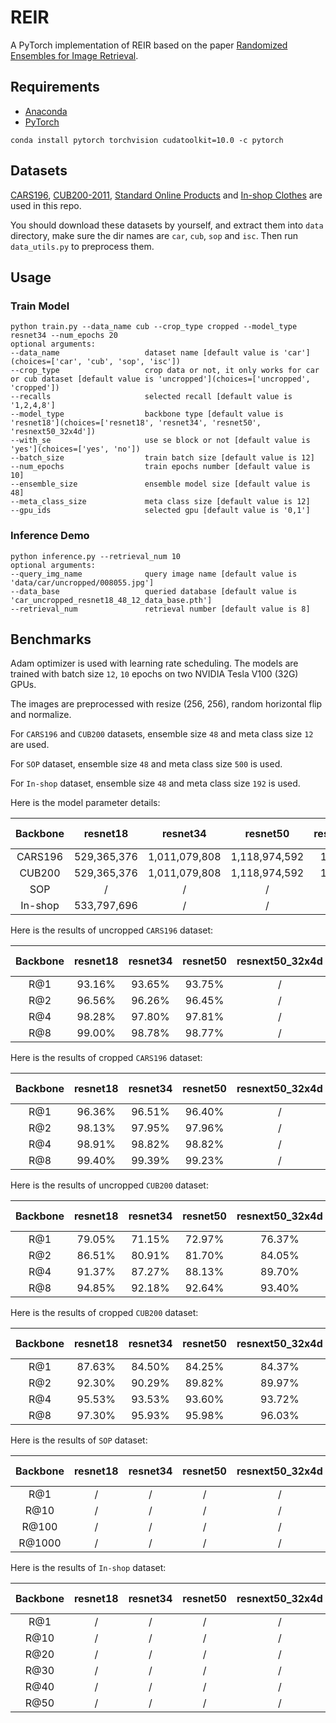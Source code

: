 # REIR
A PyTorch implementation of REIR based on the paper [Randomized Ensembles for Image Retrieval]().

## Requirements
- [Anaconda](https://www.anaconda.com/download/)
- [PyTorch](https://pytorch.org)
```
conda install pytorch torchvision cudatoolkit=10.0 -c pytorch
```

## Datasets
[CARS196](http://ai.stanford.edu/~jkrause/cars/car_dataset.html), [CUB200-2011](http://www.vision.caltech.edu/visipedia/CUB-200-2011.html), 
[Standard Online Products](http://cvgl.stanford.edu/projects/lifted_struct/) and 
[In-shop Clothes](http://mmlab.ie.cuhk.edu.hk/projects/DeepFashion/InShopRetrieval.html) are used in this repo.

You should download these datasets by yourself, and extract them into `data` directory, make sure the dir names are 
`car`, `cub`, `sop` and `isc`. Then run `data_utils.py` to preprocess them.

## Usage
### Train Model
```
python train.py --data_name cub --crop_type cropped --model_type resnet34 --num_epochs 20
optional arguments:
--data_name                   dataset name [default value is 'car'](choices=['car', 'cub', 'sop', 'isc'])
--crop_type                   crop data or not, it only works for car or cub dataset [default value is 'uncropped'](choices=['uncropped', 'cropped'])
--recalls                     selected recall [default value is '1,2,4,8']
--model_type                  backbone type [default value is 'resnet18'](choices=['resnet18', 'resnet34', 'resnet50', 'resnext50_32x4d'])
--with_se                     use se block or not [default value is 'yes'](choices=['yes', 'no'])
--batch_size                  train batch size [default value is 12]
--num_epochs                  train epochs number [default value is 10]
--ensemble_size               ensemble model size [default value is 48]
--meta_class_size             meta class size [default value is 12]
--gpu_ids                     selected gpu [default value is '0,1']
```

### Inference Demo
```
python inference.py --retrieval_num 10
optional arguments:
--query_img_name              query image name [default value is 'data/car/uncropped/008055.jpg']
--data_base                   queried database [default value is 'car_uncropped_resnet18_48_12_data_base.pth']
--retrieval_num               retrieval number [default value is 8]
```

## Benchmarks
Adam optimizer is used with learning rate scheduling. The models are trained with batch size `12`, `10` epochs on two 
NVIDIA Tesla V100 (32G) GPUs.

The images are preprocessed with resize (256, 256), random horizontal flip and normalize. 

For `CARS196` and `CUB200` datasets, ensemble size `48` and meta class size `12` are used. 

For `SOP` dataset, ensemble size `48` and meta class size `500` is used.

For `In-shop` dataset, ensemble size `48` and meta class size `192` is used.

Here is the model parameter details:
<table>
  <thead>
    <tr>
      <th>Backbone</th>
      <th>resnet18</th>
      <th>resnet34</th>
      <th>resnet50</th>
      <th>resnext50_32x4d</th>
      <th>se-resnet18</th>
      <th>se-resnet34</th>
      <th>se-resnet50</th>
      <th>se-resnext50_32x4d</th>
    </tr>
  </thead>
  <tbody>
    <tr>
      <td align="center">CARS196</td>
      <td align="center">529,365,376</td>
      <td align="center">1,011,079,808</td>
      <td align="center">1,118,974,592</td>
      <td align="center">1,094,093,696</td>
      <td align="center">529,561,984</td>
      <td align="center">1,011,276,416</td>
      <td align="center">1,122,120,320</td>
      <td align="center">1,097,239,424</td>
    </tr>
    <tr>
      <td align="center">CUB200</td>
      <td align="center">529,365,376</td>
      <td align="center">1,011,079,808</td>
      <td align="center">1,118,974,592</td>
      <td align="center">1,094,093,696</td>
      <td align="center">529,561,984</td>
      <td align="center">1,011,276,416</td>
      <td align="center">1,122,120,320</td>
      <td align="center">1,097,239,424</td>
    </tr>
    <tr>
      <td align="center">SOP</td>
      <td align="center">/</td>
      <td align="center">/</td>
      <td align="center">/</td>
      <td align="center">/</td>
      <td align="center">/</td>
      <td align="center">/</td>
      <td align="center">/</td>
      <td align="center">/</td>
    </tr>
    <tr>
      <td align="center">In-shop</td>
      <td align="center">533,797,696</td>
      <td align="center">/</td>
      <td align="center">/</td>
      <td align="center">/</td>
      <td align="center">/</td>
      <td align="center">/</td>
      <td align="center">/</td>
      <td align="center">/</td>
    </tr>
  </tbody>
</table>

Here is the results of uncropped `CARS196` dataset:

<table>
  <thead>
    <tr>
      <th>Backbone</th>
      <th>resnet18</th>
      <th>resnet34</th>
      <th>resnet50</th>
      <th>resnext50_32x4d</th>
      <th>se-resnet18</th>
      <th>se-resnet34</th>
      <th>se-resnet50</th>
      <th>se-resnext50_32x4d</th>
    </tr>
  </thead>
  <tbody>
    <tr>
      <td align="center">R@1</td>
      <td align="center">93.16%</td>
      <td align="center">93.65%</td>
      <td align="center">93.75%</td>
      <td align="center">/</td>
      <td align="center">93.28%</td>
      <td align="center">93.64%</td>
      <td align="center">93.57%</td>
      <td align="center">94.45%</td>
    </tr>
    <tr>
      <td align="center">R@2</td>
      <td align="center">96.56%</td>
      <td align="center">96.26%</td>
      <td align="center">96.45%</td>
      <td align="center">/</td>
      <td align="center">96.32%</td>
      <td align="center">96.40%</td>
      <td align="center">96.14%</td>
      <td align="center">96.91%</td>
    </tr>
    <tr>
      <td align="center">R@4</td>
      <td align="center">98.28%</td>
      <td align="center">97.80%</td>
      <td align="center">97.81%</td>
      <td align="center">/</td>
      <td align="center">98.07%</td>
      <td align="center">98.06%</td>
      <td align="center">97.69%</td>
      <td align="center">98.12%</td>
    </tr>
    <tr>
      <td align="center">R@8</td>
      <td align="center">99.00%</td>
      <td align="center">98.78%</td>
      <td align="center">98.77%</td>
      <td align="center">/</td>
      <td align="center">98.97%</td>
      <td align="center">98.91%</td>
      <td align="center">98.76%</td>
      <td align="center">98.84%</td>
    </tr>
  </tbody>
</table>

Here is the results of cropped `CARS196` dataset:

<table>
  <thead>
    <tr>
      <th>Backbone</th>
      <th>resnet18</th>
      <th>resnet34</th>
      <th>resnet50</th>
      <th>resnext50_32x4d</th>
      <th>se-resnet18</th>
      <th>se-resnet34</th>
      <th>se-resnet50</th>
      <th>se-resnext50_32x4d</th>
    </tr>
  </thead>
  <tbody>
    <tr>
      <td align="center">R@1</td>
      <td align="center">96.36%</td>
      <td align="center">96.51%</td>
      <td align="center">96.40%</td>
      <td align="center">/</td>
      <td align="center">96.69%</td>
      <td align="center">96.46%</td>
      <td align="center">96.37%</td>
      <td align="center">96.68%</td>
    </tr>
    <tr>
      <td align="center">R@2</td>
      <td align="center">98.13%</td>
      <td align="center">97.95%</td>
      <td align="center">97.96%</td>
      <td align="center">/</td>
      <td align="center">98.24%</td>
      <td align="center">98.01%</td>
      <td align="center">97.97%</td>
      <td align="center">98.13%</td>
    </tr>
    <tr>
      <td align="center">R@4</td>
      <td align="center">98.91%</td>
      <td align="center">98.82%</td>
      <td align="center">98.82%</td>
      <td align="center">/</td>
      <td align="center">98.99%</td>
      <td align="center">98.89%</td>
      <td align="center">98.72%</td>
      <td align="center">98.86%</td>
    </tr>
    <tr>
      <td align="center">R@8</td>
      <td align="center">99.40%</td>
      <td align="center">99.39%</td>
      <td align="center">99.23%</td>
      <td align="center">/</td>
      <td align="center">99.36%</td>
      <td align="center">99.25%</td>
      <td align="center">99.26%</td>
      <td align="center">99.31</td>
    </tr>
  </tbody>
</table>

Here is the results of uncropped `CUB200` dataset:

<table>
  <thead>
    <tr>
      <th>Backbone</th>
      <th>resnet18</th>
      <th>resnet34</th>
      <th>resnet50</th>
      <th>resnext50_32x4d</th>
      <th>se-resnet18</th>
      <th>se-resnet34</th>
      <th>se-resnet50</th>
      <th>se-resnext50_32x4d</th>
    </tr>
  </thead>
  <tbody>
    <tr>
      <td align="center">R@1</td>
      <td align="center">79.05%</td>
      <td align="center">71.15%</td>
      <td align="center">72.97%</td>
      <td align="center">76.37%</td>
      <td align="center">79.05%</td>
      <td align="center">71.83%</td>
      <td align="center">71.49%</td>
      <td align="center">75.24%</td>
    </tr>
    <tr>
      <td align="center">R@2</td>
      <td align="center">86.51%</td>
      <td align="center">80.91%</td>
      <td align="center">81.70%</td>
      <td align="center">84.05%</td>
      <td align="center">86.75%</td>
      <td align="center">81.01%</td>
      <td align="center">80.81%</td>
      <td align="center">83.71%</td>
    </tr>
    <tr>
      <td align="center">R@4</td>
      <td align="center">91.37%</td>
      <td align="center">87.27%</td>
      <td align="center">88.13%</td>
      <td align="center">89.70%</td>
      <td align="center">91.63%</td>
      <td align="center">87.32%</td>
      <td align="center">87.14%</td>
      <td align="center">89.58%</td>
    </tr>
    <tr>
      <td align="center">R@8</td>
      <td align="center">94.85%</td>
      <td align="center">92.18%</td>
      <td align="center">92.64%</td>
      <td align="center">93.40%</td>
      <td align="center">95.26%</td>
      <td align="center">91.69%</td>
      <td align="center">91.95%</td>
      <td align="center">93.23%</td>
    </tr>
  </tbody>
</table>

Here is the results of cropped `CUB200` dataset:

<table>
  <thead>
    <tr>
      <th>Backbone</th>
      <th>resnet18</th>
      <th>resnet34</th>
      <th>resnet50</th>
      <th>resnext50_32x4d</th>
      <th>se-resnet18</th>
      <th>se-resnet34</th>
      <th>se-resnet50</th>
      <th>se-resnext50_32x4d</th>
    </tr>
  </thead>
  <tbody>
    <tr>
      <td align="center">R@1</td>
      <td align="center">87.63%</td>
      <td align="center">84.50%</td>
      <td align="center">84.25%</td>
      <td align="center">84.37%</td>
      <td align="center">87.09%</td>
      <td align="center">85.04%</td>
      <td align="center">84.54%</td>
      <td align="center">85.06%</td>
    </tr>
    <tr>
      <td align="center">R@2</td>
      <td align="center">92.30%</td>
      <td align="center">90.29%</td>
      <td align="center">89.82%</td>
      <td align="center">89.97%</td>
      <td align="center">92.10%</td>
      <td align="center">90.33%</td>
      <td align="center">90.01%</td>
      <td align="center">90.77%</td>
    </tr>
    <tr>
      <td align="center">R@4</td>
      <td align="center">95.53%</td>
      <td align="center">93.53%</td>
      <td align="center">93.60%</td>
      <td align="center">93.72%</td>
      <td align="center">94.89%</td>
      <td align="center">93.79%</td>
      <td align="center">93.38%</td>
      <td align="center">94.06%</td>
    </tr>
    <tr>
      <td align="center">R@8</td>
      <td align="center">97.30%</td>
      <td align="center">95.93%</td>
      <td align="center">95.98%</td>
      <td align="center">96.03%</td>
      <td align="center">97.10%</td>
      <td align="center">96.27%</td>
      <td align="center">95.86%</td>
      <td align="center">96.39%</td>
    </tr>
  </tbody>
</table>

Here is the results of `SOP` dataset:

<table>
  <thead>
    <tr>
      <th>Backbone</th>
      <th>resnet18</th>
      <th>resnet34</th>
      <th>resnet50</th>
      <th>resnext50_32x4d</th>
      <th>se-resnet18</th>
      <th>se-resnet34</th>
      <th>se-resnet50</th>
      <th>se-resnext50_32x4d</th>
    </tr>
  </thead>
  <tbody>
    <tr>
      <td align="center">R@1</td>
      <td align="center">/</td>
      <td align="center">/</td>
      <td align="center">/</td>
      <td align="center">/</td>
      <td align="center">/</td>
      <td align="center">/</td>
      <td align="center">/</td>
      <td align="center">/</td>
    </tr>
    <tr>
      <td align="center">R@10</td>
      <td align="center">/</td>
      <td align="center">/</td>
      <td align="center">/</td>
      <td align="center">/</td>
      <td align="center">/</td>
      <td align="center">/</td>
      <td align="center">/</td>
      <td align="center">/</td>
    </tr>
    <tr>
      <td align="center">R@100</td>
      <td align="center">/</td>
      <td align="center">/</td>
      <td align="center">/</td>
      <td align="center">/</td>
      <td align="center">/</td>
      <td align="center">/</td>
      <td align="center">/</td>
      <td align="center">/</td>
    </tr>
    <tr>
      <td align="center">R@1000</td>
      <td align="center">/</td>
      <td align="center">/</td>
      <td align="center">/</td>
      <td align="center">/</td>
      <td align="center">/</td>
      <td align="center">/</td>
      <td align="center">/</td>
      <td align="center">/</td>
    </tr>
  </tbody>
</table>

Here is the results of `In-shop` dataset:

<table>
  <thead>
    <tr>
      <th>Backbone</th>
      <th>resnet18</th>
      <th>resnet34</th>
      <th>resnet50</th>
      <th>resnext50_32x4d</th>
      <th>se-resnet18</th>
      <th>se-resnet34</th>
      <th>se-resnet50</th>
      <th>se-resnext50_32x4d</th>
    </tr>
  </thead>
  <tbody>
    <tr>
      <td align="center">R@1</td>
      <td align="center">/</td>
      <td align="center">/</td>
      <td align="center">/</td>
      <td align="center">/</td>
      <td align="center">/</td>
      <td align="center">/</td>
      <td align="center">/</td>
      <td align="center">/</td>
    </tr>
    <tr>
      <td align="center">R@10</td>
      <td align="center">/</td>
      <td align="center">/</td>
      <td align="center">/</td>
      <td align="center">/</td>
      <td align="center">/</td>
      <td align="center">/</td>
      <td align="center">/</td>
      <td align="center">/</td>
    </tr>
    <tr>
      <td align="center">R@20</td>
      <td align="center">/</td>
      <td align="center">/</td>
      <td align="center">/</td>
      <td align="center">/</td>
      <td align="center">/</td>
      <td align="center">/</td>
      <td align="center">/</td>
      <td align="center">/</td>
    </tr>
    <tr>
      <td align="center">R@30</td>
      <td align="center">/</td>
      <td align="center">/</td>
      <td align="center">/</td>
      <td align="center">/</td>
      <td align="center">/</td>
      <td align="center">/</td>
      <td align="center">/</td>
      <td align="center">/</td>
    </tr>
    <tr>
      <td align="center">R@40</td>
      <td align="center">/</td>
      <td align="center">/</td>
      <td align="center">/</td>
      <td align="center">/</td>
      <td align="center">/</td>
      <td align="center">/</td>
      <td align="center">/</td>
      <td align="center">/</td>
    </tr>
    <tr>
      <td align="center">R@50</td>
      <td align="center">/</td>
      <td align="center">/</td>
      <td align="center">/</td>
      <td align="center">/</td>
      <td align="center">/</td>
      <td align="center">/</td>
      <td align="center">/</td>
      <td align="center">/</td>
    </tr>
  </tbody>
</table>

